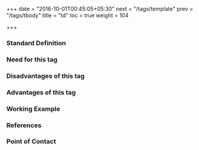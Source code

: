 +++
date = "2016-10-01T00:45:05+05:30"
next = "/tags/template"
prev = "/tags/tbody"
title = "td"
toc = true
weight = 104

+++

<h3>Standard Definition</h3>

<h3>Need for this tag</h3>

<h3>Disadvantages of this tag</h3>

<h3>Advantages of this tag</h3>

<h3>Working Example</h3>

<h3>References</h3>

<h3>Point of Contact</h3>
